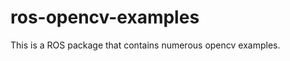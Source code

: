 ros-opencv-examples
===================
This is a ROS package that contains numerous opencv examples. 
